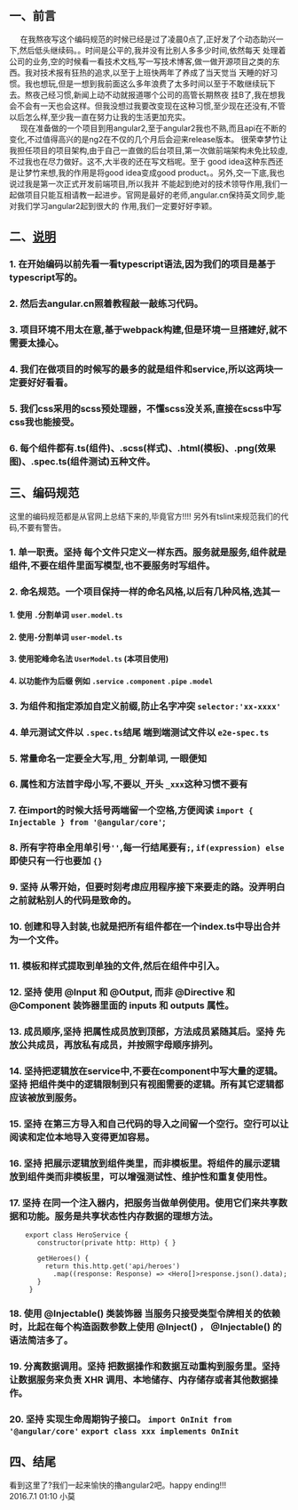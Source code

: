 ## 一、前言 
&nbsp;&nbsp;&nbsp;&nbsp;
  在我熬夜写这个编码规范的时候已经是过了凌晨0点了,正好发了个动态助兴一下,然后低头继续码。。时间是公平的,我并没有比别人多多少时间,依然每天
处理着公司的业务,空的时候看一看技术文档,写一写技术博客,做一做开源项目之类的东西。我对技术报有狂热的追求,以至于上班快两年了养成了当天觉当
天睡的好习惯。我也想玩,但是一想到我前面这么多年浪费了太多时间以至于不敢继续玩下去。熬夜己经习惯,新闻上动不动就报道哪个公司的高管长期熬夜
挂B了,我在想我会不会有一天也会这样。但我没想过我要改变现在这种习惯,至少现在还没有,不管以后怎么样,至少我一直在努力让我的生活更加充实。   
&nbsp;&nbsp;&nbsp;&nbsp;
  现在准备做的一个项目到用angular2,至于angular2我也不熟,而且api在不断的变化,不过值得高兴的是ng2在不仅的几个月后会迎来release版本。
很荣幸梦竹让我担任项目的项目架构,由于自己一直做的后台项目,第一次做前端架构未免比较虛,不过我也在尽力做好。这不,大半夜的还在写文档呢。至于
good idea这种东西还是让梦竹来想,我的作用是将good idea变成good product。。另外,交一下底,我也说过我是第一次正式开发前端项目,所以我并
不能起到绝对的技术领导作用,我们一起做项目只能互相请教一起进步。官网是最好的老师,angular.cn保持英文同步,能对我们学习angular2起到很大的
作用,我们一定要好好李颖。
## 二、[说明](https://angular.cn/docs/ts/latest/guide/style-guide.html)
### 1. 在开始编码以前先看一看typescript语法,因为我们的项目是基于typescript写的。
### 2. 然后去angular.cn照着教程敲一敲练习代码。
### 3. 项目环境不用太在意,基于webpack构建,但是环境一旦搭建好,就不需要太操心。
### 4. 我们在做项目的时候写的最多的就是组件和service,所以这两块一定要好好看看。
### 5. 我们css采用的scss预处理器，不懂scss没关系,直接在scss中写css我也能接受。
### 6. 每个组件都有.ts(组件)、.scss(样式)、.html(模板)、.png(效果图)、.spec.ts(组件测试)五种文件。

## 三、编码规范
这里的编码规范都是从官网上总结下来的,毕竟官方!!!! 另外有tslint来规范我们的代码,不要有警告。

### 1. 单一职责。坚持 每个文件只定义一样东西。服务就是服务,组件就是组件,不要在组件里面写模型,也不要服务时写组件。
### 2. 命名规范。一个项目保持一样的命名风格,以后有几种风格,选其一
#### 1. 使用 `.`分割单词 `user.model.ts`
#### 2. 使用`-`分割单词 `user-model.ts`
#### 3. 使用驼峰命名法 `UserModel.ts`  (本项目使用)
#### 4. 以功能作为后缀 例如 `.service` `.component`  `.pipe` `.model` 
### 3. 为组件和指定添加自定义前缀,防止名字冲突 `selector:'xx-xxxx'` 
### 4. 单元测试文件以 `.spec.ts`结尾 端到端测试文件以 `e2e-spec.ts`
### 5. 常量命名一定要全大写,用`_` 分割单词, 一眼便知
### 6. 属性和方法首字母小写,不要以`_`开头 `_xxx`这种习惯不要有
### 7. 在import的时候大括号两端留一个空格,方便阅读 `import { Injectable } from '@angular/core'`;
### 8. 所有字符串全用单引号`''`,每一行结尾要有`;`, `if(expression) else `即使只有一行也要加 `{}`
### 9. 坚持 从零开始，但要时刻考虑应用程序接下来要走的路。没弄明白之前就粘别人的代码是致命的。
### 10. 创建和导入封装,也就是把所有组件都在一个index.ts中导出合并为一个文件。
### 11. 模板和样式提取到单独的文件,然后在组件中引入。
### 12. 坚持 使用 @Input 和 @Output, 而非 @Directive 和 @Component 装饰器里面的 inputs 和 outputs 属性。
### 13. 成员顺序,坚持 把属性成员放到顶部，方法成员紧随其后。坚持 先放公共成员，再放私有成员，并按照字母顺序排列。
### 14. 坚持把逻辑放在service中,不要在component中写大量的逻辑。坚持 把组件类中的逻辑限制到只有视图需要的逻辑。所有其它逻辑都应该被放到服务。
### 15. 坚持 在第三方导入和自己代码的导入之间留一个空行。空行可以让阅读和定位本地导入变得更加容易。
### 16. 坚持 把展示逻辑放到组件类里，而非模板里。将组件的展示逻辑放到组件类而非模板里，可以增强测试性、维护性和重复使用性。
### 17. 坚持 在同一个注入器内，把服务当做单例使用。使用它们来共享数据和功能。服务是共享状态性内存数据的理想方法。

```
    export class HeroService {
       constructor(private http: Http) { }
```

```
       getHeroes() {
         return this.http.get('api/heroes')
           .map((response: Response) => <Hero[]>response.json().data);
       }
     }
```

### 18. 使用 @Injectable() 类装饰器 当服务只接受类型令牌相关的依赖时，比起在每个构造函数参数上使用 @Inject() ， @Injectable() 的语法简洁多了。
### 19. 分离数据调用。坚持 把数据操作和数据互动重构到服务里。坚持 让数据服务来负责 XHR 调用、本地储存、内存储存或者其他数据操作。
### 20. 坚持 实现生命周期钩子接口。 `import OnInit from '@angular/core'`   `export class xxx implements OnInit`

## 四、结尾
看到这里了?我们一起来愉快的擼angular2吧。happy ending!!!   
                                                                                            2016.7.1 01:10  小莫